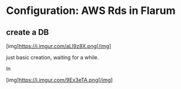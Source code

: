 #  Configuration: AWS Rds in Flarum

## create a DB

[img]https://i.imgur.com/aLl9z8X.png[/img]



just basic creation, waiting for a while.

In

[img]https://i.imgur.com/9Ex3eTA.png[/img]